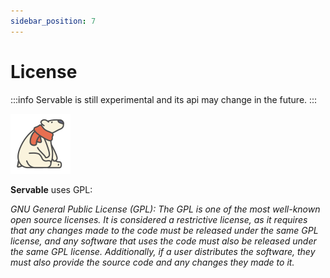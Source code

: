 ```yaml
---
sidebar_position: 7
---
```


# License

:::info
Servable is still experimental and its api may change in the future.
:::

![logo](/img/icon.svg)

**Servable** uses GPL:

*GNU General Public License (GPL): The GPL is one of the most well-known open source licenses. It is considered a restrictive license, as it requires that any changes made to the code must be released under the same GPL license, and any software that uses the code must also be released under the same GPL license. Additionally, if a user distributes the software, they must also provide the source code and any changes they made to it.*